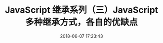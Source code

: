 ---
title: JavaScript 继承系列（三）JavaScript多种继承方式，各自的优缺点
date: 2018-06-07 17:23:43
tags: [JavaScript]
categories: [JavaScript]
description: JavaScript 继承系列（三）JavaScript多种继承方式，各自的优缺点
---